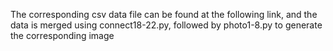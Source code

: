 The corresponding csv data file can be found at the following link, and the data is merged using connect18-22.py, followed by photo1-8.py to generate the corresponding image
